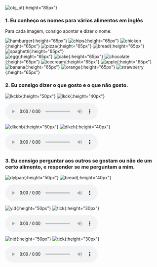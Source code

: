 ![obj_pt](https://1blockatatime.github.io/English/images/obj_pt.png){:height="85px"}  

### 1. Eu conheço os nomes para vários alimentos em inglês

Para cada imagem, consigo apontar e dizer o nome:  

![hamburger](https://1blockatatime.github.io/English/images/hamb.png){:height="65px"} ![chips](https://1blockatatime.github.io/English/images/chips.png){:height="65px"} ![chicken](https://1blockatatime.github.io/English/images/chicken.png){:height="65px"} ![pizza](https://1blockatatime.github.io/English/images/pizza.png){:height="65px"} ![bread](https://1blockatatime.github.io/English/images/bread.png){:height="65px"} ![spaghetti](https://1blockatatime.github.io/English/images/spaghetti.png){:height="65px"}  
![egg](https://1blockatatime.github.io/English/images/egg.png){:height="65px"} ![cake](https://1blockatatime.github.io/English/images/cake.png){:height="65px"} ![chocolate](https://1blockatatime.github.io/English/images/chocolate.png){:height="65px"} ![icecream](https://1blockatatime.github.io/English/images/icecream.png){:height="65px"} ![apple](https://1blockatatime.github.io/English/images/apple.png){:height="65px"} ![banana](https://1blockatatime.github.io/English/images/banana.png){:height="65px"} ![orange](https://1blockatatime.github.io/English/images/orange.png){:height="65px"} ![strawberry](https://1blockatatime.github.io/English/images/strawberry.png){:height="65px"}   

### 2. Eu consigo dizer o que gosto e o que não gosto.

![lkckb](https://1blockatatime.github.io/English/images/lkck_pt.png){:height="50px"} ![lkck](https://1blockatatime.github.io/English/images/lkck.png){:height="40px"}  

<audio src="https://1blockatatime.github.io/English/audio/ilikecake.mp3" controls preload></audio>   

![dlkchb](https://1blockatatime.github.io/English/images/dlkch_pt.png){:height="50px"} ![dlkch](https://1blockatatime.github.io/English/images/dlkch.png){:height="40px"}  

<audio src="https://1blockatatime.github.io/English/audio/idontlikechoc.mp3" controls preload></audio>  

### 3. Eu consigo perguntar aos outros se gostam ou não de um certo alimento, e responder se me perguntam a mim.  

![dylpao](https://1blockatatime.github.io/English/images/dylpao_pt.png){:height="50px"} ![bread](https://1blockatatime.github.io/English/images/bread.png){:height="40px"}  

<audio src="https://1blockatatime.github.io/English/audio/bread.mp3" controls preload></audio>   

![yid](https://1blockatatime.github.io/English/images/yid_pt.png){:height="50px"} ![tick](https://1blockatatime.github.io/English/images/tick.png){:height="30px"}  

<audio src="https://1blockatatime.github.io/English/audio/yid.mp3" controls preload></audio>  

![nid](https://1blockatatime.github.io/English/images/nid_pt.png){:height="50px"} ![tick](https://1blockatatime.github.io/English/images/cross.png){:height="30px"}  

<audio src="https://1blockatatime.github.io/English/audio/nid.mp3" controls preload></audio>  

